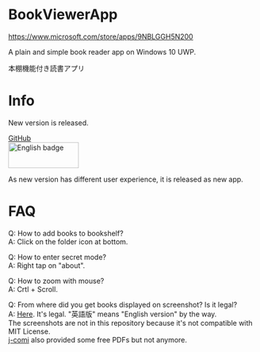 # BookViewerApp
https://www.microsoft.com/store/apps/9NBLGGH5N200

A plain and simple book reader app on Windows 10 UWP.

本棚機能付き読書アプリ

# Info
New version is released.

[GitHub](https://github.com/kurema/BookViewerApp3)  
<a href='//www.microsoft.com/store/apps/9n607jhlbczb?cid=storebadge&ocid=badge'><img src='https://developer.microsoft.com/en-us/store/badges/images/English_get-it-from-MS.png' alt='English badge' width='142px' height='52px'/></a>

As new version has different user experience, it is released as new app.

# FAQ
Q: How to add books to bookshelf?  
A: Click on the folder icon at bottom.

Q: How to enter secret mode?  
A: Right tap on "about".

Q: How to zoom with mouse?  
A: Crtl + Scroll.  

Q: From where did you get books displayed on screenshot? Is it legal?  
A: [Here](http://mangaonweb.com/satoshuho/download/). It's legal. "英語版" means "English version" by the way.  
The screenshots are not in this repository because it's not compatible with MIT License.  
[j-comi](http://www.j-comi.jp/) also provided some free PDFs but not anymore.
